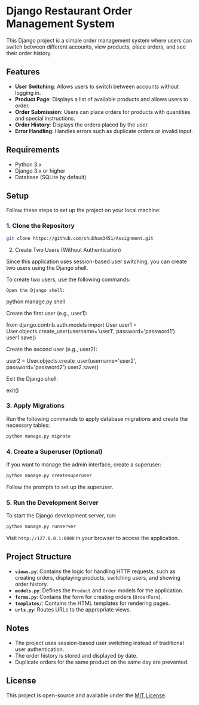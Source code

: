 # Django Restaurant Order Management System

This Django project is a simple order management system where users can switch between different accounts, view products, place orders, and see their order history.

## Features

- **User Switching**: Allows users to switch between accounts without logging in.
- **Product Page**: Displays a list of available products and allows users to order.
- **Order Submission**: Users can place orders for products with quantities and special instructions.
- **Order History**: Displays the orders placed by the user.
- **Error Handling**: Handles errors such as duplicate orders or invalid input.

## Requirements

- Python 3.x
- Django 3.x or higher
- Database (SQLite by default)

## Setup

Follow these steps to set up the project on your local machine:

### 1. Clone the Repository

```bash
git clone https://github.com/shubham3451/Assignment.git
```

2. Create Two Users (Without Authentication)

Since this application uses session-based user switching, you can create two users using the Django shell.

To create two users, use the following commands:

    Open the Django shell:

python manage.py shell

Create the first user (e.g., user1):

from django.contrib.auth.models import User
user1 = User.objects.create_user(username='user1', password='password1')
user1.save()

Create the second user (e.g., user2):

user2 = User.objects.create_user(username='user2', password='password2')
user2.save()

Exit the Django shell:

exit()


### 3. Apply Migrations

Run the following commands to apply database migrations and create the necessary tables:

```bash
python manage.py migrate
```

### 4. Create a Superuser (Optional)

If you want to manage the admin interface, create a superuser:

```bash
python manage.py createsuperuser
```

Follow the prompts to set up the superuser.

### 5. Run the Development Server

To start the Django development server, run:

```bash
python manage.py runserver
```

Visit `http://127.0.0.1:8000` in your browser to access the application.

## Project Structure

- **`views.py`**: Contains the logic for handling HTTP requests, such as creating orders, displaying products, switching users, and showing order history.
- **`models.py`**: Defines the `Product` and `Order` models for the application.
- **`forms.py`**: Contains the form for creating orders (`OrderForm`).
- **`templates/`**: Contains the HTML templates for rendering pages.
- **`urls.py`**: Routes URLs to the appropriate views.

## Notes

- The project uses session-based user switching instead of traditional user authentication.
- The order history is stored and displayed by date.
- Duplicate orders for the same product on the same day are prevented.

## License

This project is open-source and available under the [MIT License](LICENSE).
